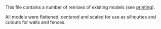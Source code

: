 This file contains a number of remixes of existing models (see
[printing](../doc/printing.md)).

All models were flattened, centered and scaled for use as silhouttes
and cutouts for walls and fences.
